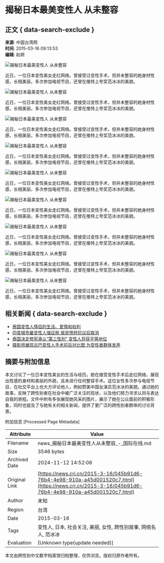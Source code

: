 # 揭秘日本最美变性人 从未整容

## 正文 { data-search-exclude }


**来源**: 中国台湾网  
**时间**: 2015-03-16 09:13:53  
**编辑**: 赵妍  

![揭秘日本最美变性人 从未整容](https://p2.cri.cn/M00/0A/F4/CqgNOlUGLwOAS7BPAAAAAAAAAAA173.649x703.640x694.jpg)

近日，一位日本变性美女走红网络。曾接受过变性手术，但并未整容的她身材性感，长相美丽，多次参加电视节目，还曾在推特上夸奖范冰冰的美貌。

![揭秘日本最美变性人 从未整容](https://p2.cri.cn/M00/0A/F4/CqgNOlUGLwSAcjtYAAAAAAAAAAA917.666x495.640x476.jpg)

近日，一位日本变性美女走红网络。曾接受过变性手术，但并未整容的她身材性感，长相美丽，多次参加电视节目，还曾在推特上夸奖范冰冰的美貌。

![揭秘日本最美变性人 从未整容](https://p2.cri.cn/M00/0A/F4/CqgNOlUGLwSANkWeAAAAAAAAAAA264.638x679.jpg)

近日，一位日本变性美女走红网络。曾接受过变性手术，但并未整容的她身材性感，长相美丽，多次参加电视节目，还曾在推特上夸奖范冰冰的美貌。

![揭秘日本最美变性人 从未整容](https://p2.cri.cn/M00/0A/F4/CqgNOlUGLwSAW6JJAAAAAAAAAAA108.627x687.jpg)

近日，一位日本变性美女走红网络。曾接受过变性手术，但并未整容的她身材性感，长相美丽，多次参加电视节目，还曾在推特上夸奖范冰冰的美貌。

![揭秘日本最美变性人 从未整容](https://p2.cri.cn/M00/0A/F4/CqgNOlUGLwWAMULDAAAAAAAAAAA918.664x695.640x670.jpg)

近日，一位日本变性美女走红网络。曾接受过变性手术，但并未整容的她身材性感，长相美丽，多次参加电视节目，还曾在推特上夸奖范冰冰的美貌。

![揭秘日本最美变性人 从未整容](https://p2.cri.cn/M00/0A/F4/CqgNOlUGLwWAAfqJAAAAAAAAAAA907.667x616.640x592.jpg)

近日，一位日本变性美女走红网络。曾接受过变性手术，但并未整容的她身材性感，长相美丽，多次参加电视节目，还曾在推特上夸奖范冰冰的美貌。

![揭秘日本最美变性人 从未整容](https://p2.cri.cn/M00/0A/F4/CqgNOlUGLwWAFlIGAAAAAAAAAAA433.677x621.640x588.jpg)

近日，一位日本变性美女走红网络。曾接受过变性手术，但并未整容的她身材性感，长相美丽，多次参加电视节目，还曾在推特上夸奖范冰冰的美貌。

![揭秘日本最美变性人 从未整容](https://p2.cri.cn/M00/0A/F4/CqgNOlUGLwaAX7rOAAAAAAAAAAA602.655x502.640x491.jpg)

近日，一位日本变性美女走红网络。曾接受过变性手术，但并未整容的她身材性感，长相美丽，多次参加电视节目，还曾在推特上夸奖范冰冰的美貌。

![揭秘日本最美变性人 从未整容](https://p2.cri.cn/M00/0A/F4/CqgNOlUGLweAOpofAAAAAAAAAAA164.672x694.640x661.jpg)

近日，一位日本变性美女走红网络。曾接受过变性手术，但并未整容的她身材性感，长相美丽，多次参加电视节目，还曾在推特上夸奖范冰冰的美貌。

## 相关新闻 { data-search-exclude }

- [泰国变性人情侣的生活、爱情和权利](/2015-2-16/24629e81-b299-4384-a328-a441002e4065.html)
- [印度城市雇变性人强征税 居民愤怒抗议后取消](/2015-2-13/bb2fba0a-4f75-4820-b2c7-a43e00137e1b.html)
- [泰国决定修宪承认“第三性别” 变性人将获平等地位](/2015-1-16/cf153ef9-5ec4-41d4-aead-a4220020e2eb.html)
- [摄影师展现古巴变性人手术前后对比图 为变性者群体发声](/2014-12-9/4113135e-e524-4e6c-859d-a3fc0021b648.html)

## 摘要与附加信息

<!-- tcd_abstract -->
本文讨论了一位日本变性美女的生活与经历。她在接受变性手术后走红网络，展现出性感的身材和美丽的外貌，且未进行任何整容手术。这位女性多次参与电视节目，在社交平台上也大方评论他人，例如赞美中国女演员范冰冰的美貌。通过她的故事，反映了跨性别者在社会中被广泛关注的现状，以及他们努力寻求认同与表达自我的旅程。文件中附有多张展现她风采的图片，展示了她在公众面前的积极形象，同时也提及了与她有关的相关新闻，提供了更广泛的跨性别者群体的讨论背景。
<!-- tcd_abstract_end -->

附加信息 [Processed Page Metadata]

| Attribute       | Value                                  |
|-----------------|----------------------------------------|
| Filename        | news_揭秘日本最美变性人从未整容_-_国际在线.md                             |
| Size            | 3546 bytes                           |
| Archived Date   | 2024-11-12 14:52:06                             |
| Original Link   | [https://news.cri.cn/2015-3-16/045b91d6-76b4-4e98-910a-a45d001520c7.html](https://news.cri.cn/2015-3-16/045b91d6-76b4-4e98-910a-a45d001520c7.html)                       |
| Author          | 未知                               |
| Region          | 台湾                               |
| Date            | 2015-03-16                                 |
| Tags            | 变性人, 日本, 社会关注, 美丽, 女性, 跨性别故事, 网络名人, 范冰冰                                 |
| Evaluation            | [Unknown type(update needed)]                                 |
<!-- tcd_table_end -->

本文由跨性别中文数字档案馆归档整理，仅供浏览。版权归原作者所有。
